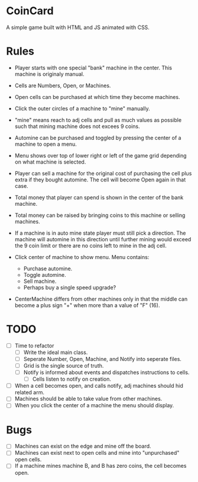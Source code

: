 # CoinCard

A simple game built with HTML and JS animated with CSS.

# Rules

- Player starts with one special "bank" machine in the center. This machine is originaly manual.

- Cells are Numbers, Open, or Machines.

- Open cells can be purchased at which time they become machines.

- Click the outer circles of a machine to "mine" manually.

- "mine" means reach to adj cells and pull as much values as possible such that mining machine does not excees 9 coins.

- Automine can be purchased and toggled by pressing the center of a machine to open a menu.

- Menu shows over top of lower right or left of the game grid depending on what machine is selected.

- Player can sell a machine for the original cost of purchasing the cell plus extra if they bought automine. The cell will become Open again in that case.

- Total money that player can spend is shown in the center of the bank machine.

- Total money can be raised by bringing coins to this machine or selling machines.

- If a machine is in auto mine state player must still pick a direction. The machine will automine in this direction until further mining would exceed the 9 coin limit or there are no coins left to mine in the adj cell.

- Click center of machine to show menu. Menu contains:
    - Purchase automine.
    - Toggle automine.
    - Sell machine.
    - Perhaps buy a single speed upgrade?

- CenterMachine differs from other machines only in that the middle can become a plus sign "+" when more than a value of "F" (16). 

# TODO

- [ ] Time to refactor
    - [ ] Write the ideal main class.
    - [ ] Seperate Number, Open, Machine, and Notify into seperate files.
    - [ ] Grid is the single source of truth.
    - [ ] Notify is informed about events and dispatches instructions to cells.
        - [ ] Cells listen to notify on creation.
- [ ] When a cell becomes open, and calls notify, adj machines should hid related arm.
- [ ] Machines should be able to take value from other machines.
- [ ] When you click the center of a machine the menu should display.

# Bugs

- [ ] Machines can exist on the edge and mine off the board.
- [ ] Machines can exist next to open cells and mine into "unpurchased" open cells. 
- [ ] If a machine mines machine B, and B has zero coins, the cell becomes open. 